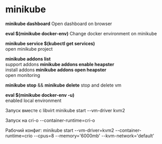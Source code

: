 # minikube 

**minikube dashboard**
Open dashboard on browser

**eval $(minikube docker-env)**
Change docker environment on minikube


**minikube service $(kubectl get services)**  
open minikube project

**minikube addons list**  
support addons
**minikube addons enable heapster**  
install addons
**minikube addons open heapster**  
open monitoring

**minikube stop** && **minikube delete**
stop and delete vm

**eval $(minikube docker-env -u)**  
enabled local environment


Запуск вместе с libvirt
minikube start --vm-driver kvm2

Запуск на cri-o
--container-runtime=cri-o

Рабочий конфиг:
minikube start --vm-driver=kvm2 --container-runtime=crio  --cpus=8 --memory='6000mb' --kvm-network='default'


